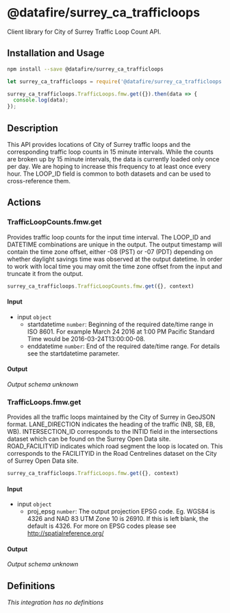 # @datafire/surrey_ca_trafficloops

Client library for City of Surrey Traffic Loop Count API.

## Installation and Usage
```bash
npm install --save @datafire/surrey_ca_trafficloops
```
```js
let surrey_ca_trafficloops = require('@datafire/surrey_ca_trafficloops').create();

surrey_ca_trafficloops.TrafficLoops.fmw.get({}).then(data => {
  console.log(data);
});
```

## Description

This API provides locations of City of Surrey traffic loops and the corresponding traffic loop counts in 15 minute intervals. While the counts are broken up by 15 minute intervals, the data is currently loaded only once per day.  We are hoping to increase this frequency to at least once every hour. The LOOP_ID field is common to both datasets and can be used to cross-reference them.

## Actions

### TrafficLoopCounts.fmw.get
Provides traffic loop counts for the input time interval. The LOOP_ID and DATETIME combinations are unique in the output. The output timestamp will contain the time zone offset, either -08 (PST) or -07 (PDT) depending on whether daylight savings time was observed at the output datetime. In order to work with local time you may omit the time zone offset from the input and truncate it from the output.


```js
surrey_ca_trafficloops.TrafficLoopCounts.fmw.get({}, context)
```

#### Input
* input `object`
  * startdatetime `number`: Beginning of the required date/time range in ISO 8601. For example March 24 2016 at 1:00 PM Pacific Standard Time would be 2016-03-24T13:00:00-08.
  * enddatetime `number`: End of the required date/time range. For details see the startdatetime parameter.

#### Output
*Output schema unknown*

### TrafficLoops.fmw.get
Provides all the traffic loops maintained by the City of Surrey in GeoJSON format. LANE_DIRECTION indicates the heading of the traffic (NB, SB, EB, WB). INTERSECTION_ID corresponds to the INTID field in the intersections dataset which can be found on the Surrey Open Data site. ROAD_FACILITYID indicates which road segment the loop is located on.  This corresponds to the FACILITYID in the Road Centrelines dataset on the City of Surrey Open Data site.


```js
surrey_ca_trafficloops.TrafficLoops.fmw.get({}, context)
```

#### Input
* input `object`
  * proj_epsg `number`: The output projection EPSG code.  Eg. WGS84 is 4326 and NAD 83 UTM Zone 10 is 26910.  If this is left blank, the default is 4326.  For more on EPSG codes please see http://spatialreference.org/

#### Output
*Output schema unknown*



## Definitions

*This integration has no definitions*
